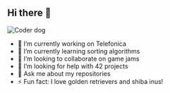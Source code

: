 ## Hi there 👋

<picture>
 <source media="(prefers-color-scheme: dark)" srcset="https://media3.giphy.com/media/TdjQAgDIkRsYm1HUbt/200w.gif?cid=6c09b952j7y7pgus4hm67nmfyakayij1thc5znoezdckkd6h&ep=v1_gifs_search&rid=200w.gif&ct=g">
 <source media="(prefers-color-scheme: light)" srcset="https://media3.giphy.com/media/TdjQAgDIkRsYm1HUbt/200w.gif?cid=6c09b952j7y7pgus4hm67nmfyakayij1thc5znoezdckkd6h&ep=v1_gifs_search&rid=200w.gif&ct=g">
 <img alt="Coder dog" src="https://media3.giphy.com/media/TdjQAgDIkRsYm1HUbt/200w.gif?cid=6c09b952j7y7pgus4hm67nmfyakayij1thc5znoezdckkd6h&ep=v1_gifs_search&rid=200w.gif&ct=g">
</picture>

- 🔭 I’m currently working on Telefonica
- 🌱 I’m currently learning sorting algorithms
- 👯 I’m looking to collaborate on game jams
- 🤔 I’m looking for help with 42 projects
- 💬 Ask me about my repositories
- ⚡ Fun fact: I love golden retrievers and shiba inus!
